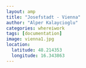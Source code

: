 ```yaml
---
layout: amp
title: "Josefstadt - Vienna"
author: "Alper Kalaycioglu"
categories: whereiwork
tags: [documentation]
image: vienna1.jpg
location:
  latitude: 48.214353
  longitude: 16.343863
---
```

